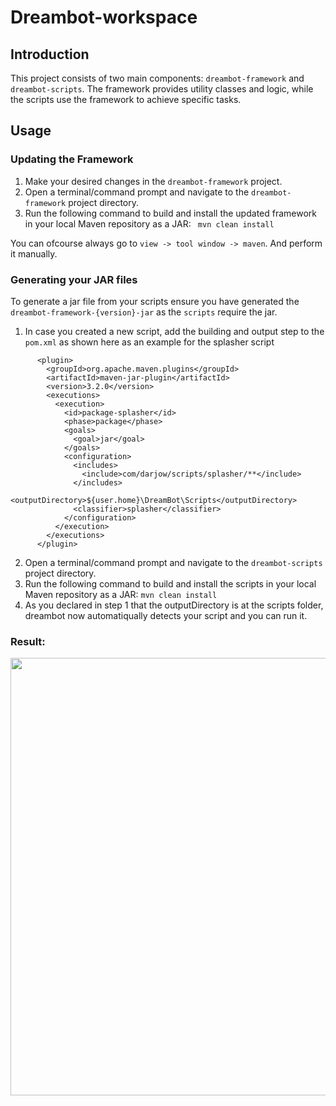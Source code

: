 # Dreambot-workspace


## Introduction
This project consists of two main components: `dreambot-framework` and `dreambot-scripts`. 
The framework provides utility classes and logic, while the scripts use the framework to achieve specific tasks.

## Usage

### Updating the Framework
1. Make your desired changes in the `dreambot-framework` project.
2. Open a terminal/command prompt and navigate to the `dreambot-framework` project directory.
3. Run the following command to build and install the updated framework in your local Maven repository
as a JAR:  `` mvn clean install``

You can ofcourse always go to `view -> tool window -> maven`. And perform it manually. 

### Generating your JAR files
To generate a jar file from your scripts ensure you have generated the `dreambot-framework-{version}-jar`
as the `scripts` require the jar.

1. In case you created a new script, add the building and output step to the `pom.xml` as shown here as an example for the splasher script 
``` 
      <plugin>
        <groupId>org.apache.maven.plugins</groupId>
        <artifactId>maven-jar-plugin</artifactId>
        <version>3.2.0</version>
        <executions>
          <execution>
            <id>package-splasher</id>
            <phase>package</phase>
            <goals>
              <goal>jar</goal>
            </goals>
            <configuration>
              <includes>
                <include>com/darjow/scripts/splasher/**</include>
              </includes>
              <outputDirectory>${user.home}\DreamBot\Scripts</outputDirectory>
              <classifier>splasher</classifier>
            </configuration>
          </execution>
        </executions>
      </plugin>
```
2. Open a terminal/command prompt and navigate to the `dreambot-scripts` project directory.
3. Run the following command to build and install the scripts in your local Maven repository
as a JAR: ``mvn clean install``
4. As you declared in step 1 that the outputDirectory is at the scripts folder, dreambot now automatiqually 
detects your script and you can run it.

### Result: 
<div style="display: flex; justify-content: center;">
  <img src="https://github.com/Darjow/dreambot-workspace/assets/77673973/1b0e425c-03fa-4644-8f52-3bec628ef6d6" 
       data-canonical-src="https://gyazo.com/eb5c5741b6a9a16c692170a41a49c858.png" 
       width="700" 
       height="400" 
       style="max-width: 100%; height: auto;" />
</div>
